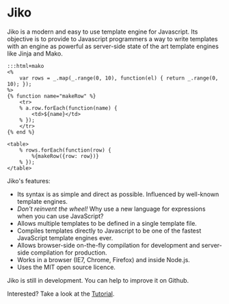# Jiko

Jiko is a modern and easy to use template engine for Javascript. Its objective is to provide to Javascript programmers a
way to write templates with an engine as powerful as server-side state of the art template engines like Jinja and Mako.

    :::html+mako
    <%
        var rows = _.map(_.range(0, 10), function(el) { return _.range(0, 10); });
    %>
    {% function name="makeRow" %}
        <tr>
        % a.row.forEach(function(name) {
            <td>${name}</td>
        % });
        </tr>
    {% end %}

    <table>
        % rows.forEach(function(row) {
            %{makeRow({row: row})}
        % });
    </table>

Jiko's features:

* Its syntax is as simple and direct as possible. Influenced by well-known template engines.
* *Don't reinvent the wheel!* Why use a new language for expressions when you can use JavaScript?
* Allows multiple templates to be defined in a single template file.
* Compiles templates directly to Javascript to be one of the fastest JavaScript template engines ever.
* Allows browser-side on-the-fly compilation for development and server-side compilation for production.
* Works in a browser (IE7, Chrome, Firefox) and inside Node.js.
* Uses the MIT open source licence.

Jiko is still in development. You can help to improve it on Github.

Interested? Take a look at the [Tutorial](./docs/tutorial.md).
